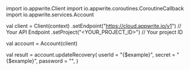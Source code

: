 import io.appwrite.Client
import io.appwrite.coroutines.CoroutineCallback
import io.appwrite.services.Account

val client = Client(context)
    .setEndpoint("https://cloud.appwrite.io/v1") // Your API Endpoint
    .setProject("<YOUR_PROJECT_ID>") // Your project ID

val account = Account(client)

val result = account.updateRecovery(
    userId = "{$example}", 
    secret = "{$example}", 
    password = "", 
)